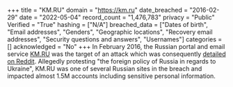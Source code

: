 +++
title = "KM.RU"
domain = "https://km.ru"
date_breached = "2016-02-29"
date = "2022-05-04"
record_count = "1,476,783"
privacy = "Public"
Verified = "True"
hashing = ["N/A"]
breached_data = ["Dates of birth", "Email addresses", "Genders", "Geographic locations", "Recovery email addresses", "Security questions and answers", "Usernames"]
categories = []
acknowledged = "No"
+++
In February 2016, the Russian portal and email service <a href="http://km.ru" target="_blank" rel="noopener">KM.RU</a> was the target of an attack which was consequently <a href="https://www.reddit.com/r/pwned/comments/47u1bf/operation_wrath_of_anakin_evolved" target="_blank" rel="noopener">detailed on Reddit</a>. Allegedly protesting &quot;the foreign policy of Russia in regards to Ukraine&quot;, KM.RU was one of several Russian sites in the breach and impacted almost 1.5M accounts including sensitive personal information.
